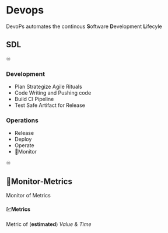 # Devops
DevoPs automates the continous **S**oftware **D**evelopment **L**ifecyle

## **SDL** 
♾  
### Development
- Plan
  Strategize Agile Rituals
- Code
  Writing and Pushing code
- Build
  CI Pipeline
- Test
  Safe Artifact for Release

### Operations
- Release
- Deploy
- Operate
- 🧾Monitor

♾   
## 🧾Monitor-Metrics
Monitor of Metrics

#### 💹Metrics
Metric of (**estimated**) *Value & Time*
